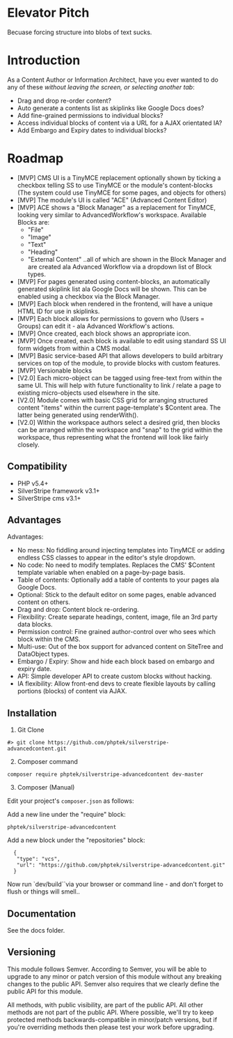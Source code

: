 # Elevator Pitch

Becuase forcing structure into blobs of text sucks.

# Introduction

As a Content Author or Information Architect, have you ever wanted to do any of these _without leaving the screen, or selecting another tab_:

* Drag and drop re-order content?
* Auto generate a contents list as skiplinks like Google Docs does?
* Add fine-grained permissions to individual blocks?
* Access individual blocks of content via a URL for a AJAX orientated IA? 
* Add Embargo and Expiry dates to individual blocks?

# Roadmap

* [MVP] CMS UI is a TinyMCE replacement optionally shown by ticking a checkbox telling SS to use TinyMCE or the module's content-blocks (The system could use TinyMCE for some pages, and objects for others) 
* [MVP] The module's UI is called "ACE" (Advanced Content Editor) 
* [MVP] ACE shows a "Block Manager" as a replacement for TinyMCE, looking very similar to AdvancedWorkflow's workspace. Available Blocks are: 
	- "File"
	- "Image"
	- "Text"
	- "Heading"
	- "External Content"
..all of which are shown in the Block Manager and are created ala Advanced Workflow via a dropdown list of Block types.
* [MVP] For pages generated using content-blocks, an automatically generated skiplink list ala Google Docs will be shown. This can be enabled using a checkbox via the Block Manager.
* [MVP] Each block when rendered in the frontend, will have a unique HTML ID for use in skiplinks.
* [MVP] Each block allows for permissions to govern who (Users = Groups) can edit it - ala Advanced Workflow's actions.
* [MVP] Once created, each block shows an appropriate icon.
* [MVP] Once created, each block is available to edit using standard SS UI form widgets from within a CMS modal.
* [MVP] Basic service-based API that allows developers to build arbitrary services on top of the module, to provide blocks with custom features. 
* [MVP] Versionable blocks
* [V2.0] Each micro-object can be tagged using free-text from within the same UI. This will help with future functionality to link / relate a page to existing micro-objects used elsewhere in the site.
* [V2.0] Module comes with basic CSS grid for arranging structured content "items" within the current page-template's $Content area. The latter being generated using renderWith(). 
* [V2.0] Within the workspace authors select a desired grid, then blocks can be arranged within the workspace and "snap" to the grid within the workspace, thus representing what the frontend will look like fairly closely.

## Compatibility

* PHP v5.4+
* SilverStripe framework v3.1+
* SilverStripe cms v3.1+

## Advantages

Advantages: 

* No mess: No fiddling around injecting templates into TinyMCE or adding endless CSS classes to appear in the editor's style dropdown.
* No code: No need to modify templates. Replaces the CMS' $Content template variable when enabled on a page-by-page basis.
* Table of contents: Optionally add a table of contents to your pages ala Google Docs.
* Optional: Stick to the default editor on some pages, enable advanced content on others.
* Drag and drop: Content block re-ordering.
* Flexibility: Create separate headings, content, image, file an 3rd party data blocks.
* Permission control: Fine grained author-control over who sees which block within the CMS.
* Multi-use: Out of the box support for advanced content on SiteTree and DataObject types.
* Embargo / Expiry: Show and hide each block based on embargo and expiry date.
* API: Simple developer API to create custom blocks without hacking.
* IA flexibility: Allow front-end devs to create flexible layouts by calling portions (blocks) of content via AJAX.

## Installation

  1) Git Clone

    #> git clone https://github.com/phptek/silverstripe-advancedcontent.git

  2) Composer command

    composer require phptek/silverstripe-advancedcontent dev-master

  3) Composer (Manual)

Edit your project's `composer.json` as follows:

Add a new line under the "require" block:

    phptek/silverstripe-advancedcontent

Add a new block under the "repositories" block:


      {
       "type": "vcs",
       "url": "https://github.com/phptek/silverstripe-advancedcontent.git"
      }

Now run `dev/build``via your browser or command line - and don't forget to flush or things will smell..

## Documentation

See the docs folder.

## Versioning

This module follows Semver. According to Semver, you will be able to upgrade to any minor or patch version of this module without any breaking changes to the public API. Semver also requires that we clearly define the public API for this module.

All methods, with public visibility, are part of the public API. All other methods are not part of the public API. Where possible, we'll try to keep protected methods backwards-compatible in minor/patch versions, but if you're overriding methods then please test your work before upgrading.
